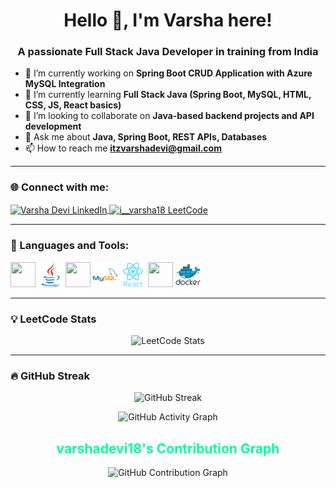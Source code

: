 <h1 align="center">Hello 👋, I'm Varsha here!</h1>
<h3 align="center">A passionate Full Stack Java Developer in training from India</h3>

- 🔭 I’m currently working on **Spring Boot CRUD Application with Azure MySQL Integration**
- 🌱 I’m currently learning **Full Stack Java (Spring Boot, MySQL, HTML, CSS, JS, React basics)**
- 👯 I’m looking to collaborate on **Java-based backend projects and API development**
- 💬 Ask me about **Java, Spring Boot, REST APIs, Databases**
- 📫 How to reach me **itzvarshadevi@gmail.com**

---

### 🌐 Connect with me:
<p align="left">
<a href="https://www.linkedin.com/in/varsha-devi-89a332296" target="_blank">
  <img align="center" src="https://raw.githubusercontent.com/rahuldkjain/github-profile-readme-generator/master/src/images/icons/Social/linked-in-alt.svg" alt="Varsha Devi LinkedIn" height="30" width="40" />
</a>
<a href="https://leetcode.com/i__varsha18" target="_blank">
  <img align="center" src="https://raw.githubusercontent.com/rahuldkjain/github-profile-readme-generator/master/src/images/icons/Social/leet-code.svg" alt="i__varsha18 LeetCode" height="30" width="40" />
</a>
</p>

---


### 🧰 Languages and Tools:
<p align="left">
<a href="https://azure.microsoft.com/en-in/" target="_blank"><img src="https://www.vectorlogo.zone/logos/microsoft_azure/microsoft_azure-icon.svg" width="40" height="40"/></a>
<a href="https://www.java.com" target="_blank"><img src="https://raw.githubusercontent.com/devicons/devicon/master/icons/java/java-original.svg" width="40" height="40"/></a>
<a href="https://spring.io/" target="_blank"><img src="https://www.vectorlogo.zone/logos/springio/springio-icon.svg" width="40" height="40"/></a>
<a href="https://www.mysql.com/" target="_blank"><img src="https://raw.githubusercontent.com/devicons/devicon/master/icons/mysql/mysql-original-wordmark.svg" width="40" height="40"/></a>
<a href="https://reactjs.org/" target="_blank"><img src="https://raw.githubusercontent.com/devicons/devicon/master/icons/react/react-original-wordmark.svg" width="40" height="40"/></a>
<a href="https://postman.com" target="_blank"><img src="https://www.vectorlogo.zone/logos/getpostman/getpostman-icon.svg" width="40" height="40"/></a>
<a href="https://www.docker.com/" target="_blank"><img src="https://raw.githubusercontent.com/devicons/devicon/master/icons/docker/docker-original-wordmark.svg" width="40" height="40"/></a>
</p>

---

### 💡 LeetCode Stats
<p align="center">
  <img src="https://leetcard.jacoblin.cool/i__varsha18?theme=dark&font=Source%20Code%20Pro&ext=contest" alt="LeetCode Stats" />
</p>

---

### 🔥 GitHub Streak
<p align="center">
  <img src="https://github-readme-streak-stats.herokuapp.com?user=varshadevi18&theme=tokyonight" alt="GitHub Streak" />
</p>
<p align="center">
  <img src="https://github-readme-activity-graph.vercel.app/graph?username=varshadevi18&bg_color=0d1117&color=00ff99&line=00ff99&point=ffffff&area=true&hide_border=true" alt="GitHub Activity Graph" />
</p>
<div align="center">
  <h2 style="color:#00ff99;">varshadevi18's Contribution Graph</h2>
  <img src="https://ghchart.rshah.org/00ff99/varshadevi18" alt="GitHub Contribution Graph" />
</div>

